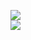 [![](https://img.shields.io/badge/Made%20With-Github%20Spray-lightgrey.svg?style=for-the-badge&logo=github)](https://github.com/Annihil/github-spray#2912)  
[![](https://i.imgur.com/2DrTn0Z.gif)](https://github.com/Annihil/github-spray)